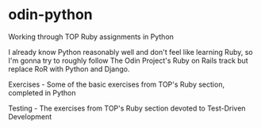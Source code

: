 # odin-python
Working through TOP Ruby assignments in Python

I already know Python reasonably well and don't feel like learning Ruby, so I'm gonna try to roughly follow The Odin Project's Ruby on Rails track but replace RoR with Python and Django.

Exercises - Some of the basic exercises from TOP's Ruby section, completed in Python

Testing - The exercises from TOP's Ruby section devoted to Test-Driven Development
